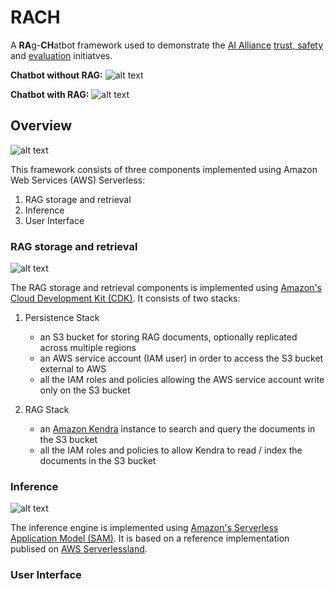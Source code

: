 # RACH

A **RA**g-**CH**atbot framework used to demonstrate the [AI Alliance](https://github.com/The-AI-Alliance) [trust, safety](https://the-ai-alliance.github.io/trust-safety-user-guide/) and [evaluation](https://github.com/The-AI-Alliance/trust-safety-evals) initiatves.

**Chatbot without RAG:**
![alt text](../images/NoRag.png)

**Chatbot with RAG:**
![alt text](../images/Rag.png)


## Overview
![alt text](../images/Serverless.png)

This framework consists of three components implemented using Amazon Web Services (AWS) Serverless:
1. RAG storage and retrieval
2. Inference
3. User Interface

### RAG storage and retrieval
![alt text](../images/RagStack.png)

The RAG storage and retrieval components is implemented using [Amazon's Cloud Development Kit (CDK)](https://aws.amazon.com/cdk/). It consists of two stacks:

1. Persistence Stack
    - an S3 bucket for storing RAG documents, optionally replicated across multiple regions
    - an AWS service account (IAM user) in order to access the S3 bucket external to AWS
    - all the IAM roles and policies allowing the AWS service account write only on the S3 bucket

2. RAG Stack
    - an [Amazon Kendra](https://aws.amazon.com/kendra/) instance to search and query the documents in the S3 bucket
    - all the IAM roles and policies to allow Kendra to read / index the documents in the S3 bucket

### Inference
![alt text](../images/Inference.png)

The inference engine is implemented using [Amazon's Serverless Application Model (SAM)](https://aws.amazon.com/serverless/sam/). It is based on a reference implementation publised on [AWS Serverlessland](https://github.com/shafkevi/lambda-bedrock-s3-streaming-rag).

### User Interface
